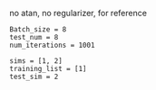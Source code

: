 no atan, no regularizer, for reference
```
Batch_size = 8
test_num = 8
num_iterations = 1001

sims = [1, 2]  
training_list = [1]
test_sim = 2
```
